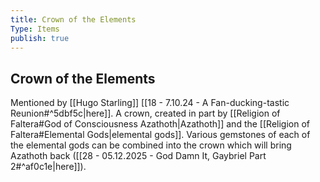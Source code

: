 ```yaml
---
title: Crown of the Elements
Type: Items
publish: true
---
```

## Crown of the Elements

Mentioned by [[Hugo Starling]] [[18 - 7.10.24 - A Fan-ducking-tastic Reunion#^5dbf5c|here]]. 
A crown, created in part by [[Religion of Faltera#God of Consciousness Azathoth|Azathoth]] and the [[Religion of Faltera#Elemental Gods|elemental gods]]. 
Various gemstones of each of the elemental gods can be combined into the crown which will bring Azathoth back ([[28 - 05.12.2025 - God Damn It, Gaybriel Part 2#^af0c1e|here]]). 